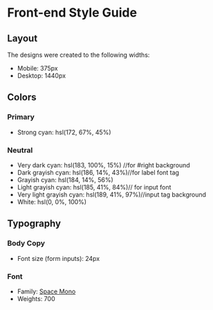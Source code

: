 # Front-end Style Guide

## Layout

The designs were created to the following widths:

- Mobile: 375px
- Desktop: 1440px

## Colors

### Primary

- Strong cyan: hsl(172, 67%, 45%)

### Neutral

- Very dark cyan: hsl(183, 100%, 15%) //for #right background
- Dark grayish cyan: hsl(186, 14%, 43%)//for label font tag
- Grayish cyan: hsl(184, 14%, 56%)
- Light grayish cyan: hsl(185, 41%, 84%)// for input font
- Very light grayish cyan: hsl(189, 41%, 97%)//input tag background
- White: hsl(0, 0%, 100%)

## Typography

### Body Copy

- Font size (form inputs): 24px

### Font

- Family: [Space Mono](https://fonts.google.com/specimen/Space+Mono)
- Weights: 700
